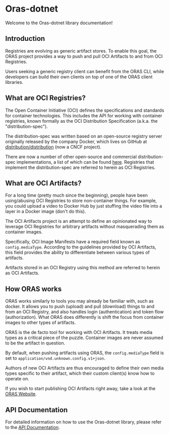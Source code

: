 # Oras-dotnet

Welcome to the Oras-dotnet library documentation!

## Introduction

Registries are evolving as generic artifact stores. To enable this goal, the ORAS project provides a way to push and pull OCI Artifacts to and from OCI Registries.

Users seeking a generic registry client can benefit from the ORAS CLI, while developers can build their own clients on top of one of the ORAS client libraries.

## What are OCI Registries?

The Open Container Initiative (OCI) defines the specifications and standards for container technologies. This includes the API for working with container registries, known formally as the OCI Distribution Specification (a.k.a. the "distribution-spec").

The distribution-spec was written based on an open-source registry server originally released by the company Docker, which lives on GitHub at [distribution/distribution](https://github.com/distribution/distribution) (now a CNCF project).

There are now a number of other open-source and commercial distribution-spec implementations, a list of which can be found [here](https://oras.land/oci-registries). Registries that implement the distribution-spec are referred to herein as OCI Registries.

## What are OCI Artifacts?

For a long time (pretty much since the beginning), people have been using/abusing OCI Registries to store non-container things. For example, you could upload a video to Docker Hub by just stuffing the video file into a layer in a Docker image (don't do this).

The OCI Artifacts project is an attempt to define an opinionated way to leverage OCI Registries for arbitrary artifacts without masquerading them as container images.

Specifically, OCI Image Manifests have a required field known as `config.mediaType`. According to the guidelines provided by OCI Artifacts, this field provides the ability to differentiate between various types of artifacts.

Artifacts stored in an OCI Registry using this method are referred to herein as OCI Artifacts.

## How ORAS works

ORAS works similarly to tools you may already be familiar with, such as docker. It allows you to push (upload) and pull (download) things to and from an OCI Registry, and also handles login (authentication) and token flow (authorization). What ORAS does differently is shift the focus from container images to other types of artifacts.

ORAS is the de facto tool for working with OCI Artifacts. It treats media types as a critical piece of the puzzle. Container images are never assumed to be the artifact in question.

By default, when pushing artifacts using ORAS, the `config.mediaType` field is set to `application/vnd.unknown.config.v1+json`.

Authors of new OCI Artifacts are thus encouraged to define their own media types specific to their artifact, which their custom client(s) know how to operate on.

If you wish to start publishing OCI Artifacts right away, take a look at the [ORAS Website](https://oras.land).

## API Documentation

For detailed information on how to use the Oras-dotnet library, please refer to the [API Documentation](/api).
